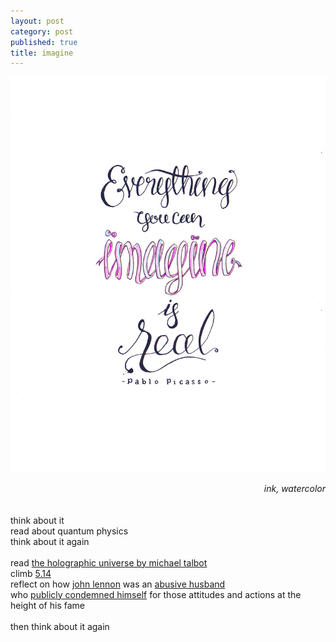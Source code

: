 ```yaml
---
layout: post
category: post
published: true
title: imagine
---
```

![imagine](/media/imagine-1200w.jpeg)
<!--more-->
<span class='date' style='float:right;'>*ink, watercolor*</span>   \
  \
  \
think about it  \
read about quantum physics  \
think about it again  \
  \
read [the holographic universe by michael talbot][1]  \
climb [5.14][2]  \
reflect on how [john lennon][3] was an [abusive husband][4]  \
who [publicly condemned himself][5] for those attitudes and actions at the height of his fame   \
  \
then think about it again
  
[1]:https://www.harpercollins.com/products/the-holographic-universe-michael-talbot?variant=32130731737122
[2]:https://www.instagram.com/tv/CAV00wej54w/?utm_source=ig_web_copy_link
[3]:https://www.youtube.com/watch?v=VOgFZfRVaww
[4]:https://www.vice.com/en/article/ypa9b5/you-dont-have-to-imagine-john-lennon-beat-women-and-childrenits-just-a-fact
[5]:https://www.bbc.com/culture/article/20201207-how-john-lennon-was-made-into-a-myth
